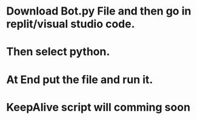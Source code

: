 # Download Bot.py File and then go in replit/visual studio code.
# Then select python.
# At End put the file and run it.



# KeepAlive script will comming soon
